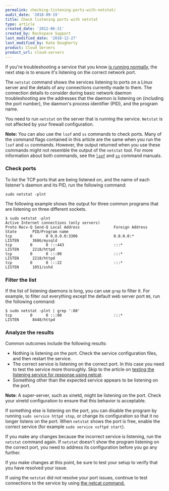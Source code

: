 ```yaml
---
permalink: checking-listening-ports-with-netstat/
audit_date: '2018-09-19'
title: Check listening ports with netstat
type: article
created_date: '2012-06-21'
created_by: Rackspace Support
last_modified_date: '2018-12-27'
last_modified_by: Kate Dougherty
product: Cloud Servers
product_url: cloud-servers
---
```


If you're troubleshooting a service that you know [is running normally](/how-to/checking-system-load-on-linux),
the next step is to ensure it's listening on the correct network port.

The `netstat` command shows the services listening to ports on a Linux
server and the details of any connections currently made to them.
The connection details to consider during basic network daemon
troubleshooting are the addresses that the daemon is listening on (including
the port number), the daemon's process identifier (PID), and the program
name.

You need to run `netstat` on the server that is running the service.
`Netstat` is not affected by your firewall configuration.

**Note:** You can also use the `lsof` and `ss` commands to check ports. Many of the command flags contained in this article are the same when you run the `lsof` and `ss` commands. However, the output returned when you use these commands might not resemble the output of the `netstat` tool. For more information about both commands, see the [`lsof`](http://linux.die.net/man/8/lsof) and [`ss`](http://linux.die.net/man/8/ss) command manuals.

### Check ports

To list the TCP ports that are being listened on, and the name of
each listener's daemon and its PID, run the following command:

    sudo netstat -plnt

The following example shows the output for three common programs
that are listening on three different sockets.

    $ sudo netstat -plnt
    Active Internet connections (only servers)
    Proto Recv-Q Send-Q Local Address               Foreign Address             State       PID/Program name
    tcp        0      0 0.0.0.0:3306                0.0.0.0:*                   LISTEN      3686/mysqld
    tcp        0      0 :::443                      :::*                        LISTEN      2218/httpd
    tcp        0      0 :::80                       :::*                        LISTEN      2218/httpd
    tcp        0      0 :::22                       :::*                        LISTEN      1051/sshd

### Filter the list

If the list of listening daemons is long, you can use `grep` to filter it.
For example, to filter out everything except the default web server port `80`, run the following command:

    $ sudo netstat -plnt | grep ':80'
    tcp        0      0 :::80                       :::*                        LISTEN      8448/httpd

### Analyze the results

Common outcomes include the following results:

-   Nothing is listening on the port. Check the service configuration
    files, and then restart the service.
-   The correct service is listening on the correct port. In this case
    you need to test the service more thoroughly. Skip to the article on
    [testing the listening service for response using
    netcat](/how-to/testing-network-services-with-netcat).
-   Something other than the expected service appears to be listening on
    the port.

**Note**: A super-server, such as xinetd,
might be listening on the port. Check your xinetd configuration to ensure that this behavior is acceptable.

If something else is listening on the port, you can disable the program by running `sudo service httpd stop`, or change its configuration so that it no
longer listens on the port. When `netstat` shows the port is free, enable the correct service (for example `sudo service vsftpd start`).

If you make any changes because the incorrect service is listening, run the `netstat` command again. If `netstat` doesn't show the program listening on the correct port, you need to address its configuration before you go any further.

If you make changes at this point, be sure to test your setup to verify that you have resolved your issue.

If using the `netstat` did not resolve your port issues, continue to test connections to the service by using [the netcat command.](/how-to/testing-network-services-with-netcat)

<script type="application/ld+json">
  {
  "@context": "http://schema.org/",
  "@type": "HowTo",
      "name":"Check listening ports with netstat",
  	  "description": "This article describes how to ensure that a server that you are troubleshooting is listening on the correct network port by using netstat.",
  	  "step": [
  	   	{
  	   	"@type": "HowToSection",
  	   	"name": "Check ports",
  	       "position": "1",
           "itemListElement": "To list the TCP ports that are being listened on and the name of each listener’s daemon and its PID, run the netstat command."
        },
        {
  	   	"@type": "HowToSection",
  	   	"name": "Filter the list",
  	       "position": "2",
    	   	 "itemListElement": "If the list of listening daemons is long, you can use grep to filter it."
         },
         {
   	   	 "@type": "HowToSection",
   	   	 "name": "Analyze the results",
   	        "position": "2",
     	   	  "itemListElement": "Your next steps depend on the results. There are several common outcomes."
         }
    ]}
</script>

